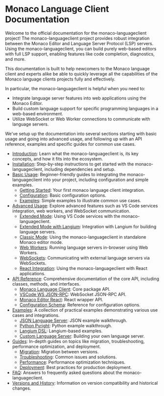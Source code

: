 # Monaco Language Client Documentation

Welcome to the official documentation for the monaco-languageclient project! The monaco-languageclient project provides robust integration between the Monaco Editor and Language Server Protocol (LSP) servers. Using the monaco-languageclient, you can build purely web-based editors with full LSP support, enabling features like code completion, diagnostics, and more.

This documentation is built to help newcomers to the Monaco language client and experts alike be able to quickly leverage all the capabilities of the Monaco language clients projects fully and effectively.

In particular, the monaco-languageclient is helpful when you need to:
- Integrate language server features into web applications using the Monaco Editor.
- Build custom language support for specific programming languages in a web-based environment.
- Utilize WebSocket or Web Worker connections to communicate with language servers.

We've setup up the documentation into several sections starting with basic usage and going into advanced usage, and following up with an API reference, examples and specific guides for common use cases.

- [Introduction](introduction.md): Learn what the monaco-languageclient is, its key concepts, and how it fits into the ecosystem.
- [Installation](installation.md): Step-by-step instructions to get started with the monaco-languageclient, including dependencies and setup.
- [Basic Usage](basic-usage/index.md): Beginner-friendly guides to integrating the monaco-languageclient into your project, including configuration and simple examples.
  - [Getting Started](basic-usage/getting-started.md): Your first monaco language client integration.
  - [Configuration](basic-usage/configuration.md): Basic configuration options.
  - [Examples](basic-usage/examples.md): Simple examples to illustrate common use cases.
- [Advanced Usage](advanced-usage/index.md): Explore advanced features such as VS Code services integration, web workers, and WebSocket communication.
  - [Extended Mode](advanced-usage/extended-mode.md): Using VS Code services with the monaco-languageclient.
  - [Extended Mode with Langium](advanced-usage/extended-mode-with-langium.md): Integration with Langium for building language servers.
  - [Classic Mode](advanced-usage/classic-mode.md): Using the monaco-languageclient in standalone Monaco editor mode.
  - [Web Workers](advanced-usage/web-workers.md): Running language servers in-browser using Web Workers.
  - [WebSockets](advanced-usage/websockets.md): Communicating with external language servers via WebSockets.
  - [React Integration](advanced-usage/react-integration.md): Using the monaco-languageclient with React applications.
- [API Reference](api-reference/index.md): Comprehensive documentation of the core API, including classes, methods, and interfaces.
  - [Monaco Language Client](api-reference/monaco-languageclient.md): Core package API.
  - [VSCode WS JSON-RPC](api-reference/vscode-ws-jsonrpc.md): WebSocket JSON-RPC API.
  - [Monaco Editor React](api-reference/monaco-editor-react.md): React wrapper API.
  - [Configuration Schema](api-reference/configuration-schema.md): Reference for configuration options.
- [Examples](examples/index.md): A collection of practical examples demonstrating various use cases and integrations.
  - [JSON Language Server](examples/json-language-server.md): JSON example walkthrough.
  - [Python Pyright](examples/python-pyright.md): Python example walkthrough.
  - [Langium DSL](examples/langium-dsl.md): Langium-based examples.
  - [Custom Language Server](examples/custom-language-server.md): Building your own language server.
- [Guides](guides/index.md): In-depth guides on topics like migration, troubleshooting, performance optimization, and deployment.
  - [Migration](guides/migration.md): Migration between versions.
  - [Troubleshooting](guides/troubleshooting.md): Common issues and solutions.
  - [Performance](guides/performance.md): Performance optimization techniques.
  - [Deployment](guides/deployment.md): Best practices for production deployment.
- [FAQ](faq.md): Answers to frequently asked questions about the monaco-languageclient.
- [Versions and History](versions-and-history.md): Information on version compatibility and historical changes.
